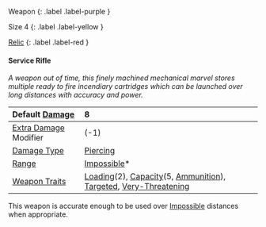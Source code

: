 Weapon
{: .label .label-purple }

Size 4
{: .label .label-yellow }

[Relic](Game/Designing-Weapons#Relic)
{: .label .label-red }

#### Service Rifle
*A weapon out of time, this finely machined mechanical marvel stores multiple ready to fire incendiary cartridges which can be launched over long distances with accuracy and power.*

| Default [Damage](Core/Weapons#Damage)                     | 8                                                                                                                                                                                                                          |
| :-------------------------------------------------------- | :------------------------------------------------------------------------------------------------------------------------------------------------------------------------------------------------------------------------- |
| [Extra Damage](Game/Core/Attacks#Extra%20Damage) Modifier | (-1)                                                                                                                                                                                                                       |
| [Damage Type](Core/Weapons#Damage%20Type)                 | [Piercing](Game/Core/Injury#Piercing)                                                                                                                                                                                      |
| [Range](Core/Weapons#Range)                               | [Impossible](Game/Core/Movement#Impossible)*                                                                                                                                                                               |
| [Weapon Traits](Core/Weapon-Traits)                       | [Loading](Game/Core/Blocks/Loading)(2), [Capacity](Game/Core/Blocks/Capacity)(5, [Ammunition](Game/Example-Gear.md#Ammunition)), [Targeted](Game/Core/Blocks/Targeted), [Very-Threatening](Game/Core/Blocks/Very-Threatening) |

This weapon is accurate enough to be used over [Impossible](Game/Core/Movement#Impossible) distances when appropriate.